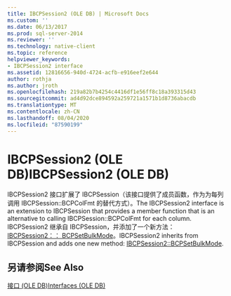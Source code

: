 ```yaml
---
title: IBCPSession2 (OLE DB) | Microsoft Docs
ms.custom: ''
ms.date: 06/13/2017
ms.prod: sql-server-2014
ms.reviewer: ''
ms.technology: native-client
ms.topic: reference
helpviewer_keywords:
- IBCPSession2 interface
ms.assetid: 12816656-940d-4724-acfb-e916eef2e644
author: rothja
ms.author: jroth
ms.openlocfilehash: 219a82b7b4254c4416df1e56ff8c18a393315d43
ms.sourcegitcommit: ad4d92dce894592a259721a1571b1d8736abacdb
ms.translationtype: MT
ms.contentlocale: zh-CN
ms.lasthandoff: 08/04/2020
ms.locfileid: "87590199"
---
```

# <a name="ibcpsession2-ole-db"></a><span data-ttu-id="d11f7-102">IBCPSession2 (OLE DB)</span><span class="sxs-lookup"><span data-stu-id="d11f7-102">IBCPSession2 (OLE DB)</span></span>
  <span data-ttu-id="d11f7-103">IBCPSession2 接口扩展了 IBCPSession（该接口提供了成员函数，作为为每列调用 IBCPSession::BCPColFmt 的替代方式）。</span><span class="sxs-lookup"><span data-stu-id="d11f7-103">The IBCPSession2 interface is an extension to IBCPSession that provides a member function that is an alternative to calling IBCPSession::BCPColFmt for each column.</span></span>  <span data-ttu-id="d11f7-104">IBCPSession2 继承自 IBCPSession，并添加了一个新方法： [IBCPSession2：： BCPSetBulkMode](ibcpsession2-bcpsetbulkmode.md)。</span><span class="sxs-lookup"><span data-stu-id="d11f7-104">IBCPSession2 inherits from IBCPSession and adds one new method: [IBCPSession2::BCPSetBulkMode](ibcpsession2-bcpsetbulkmode.md).</span></span>  
  
## <a name="see-also"></a><span data-ttu-id="d11f7-105">另请参阅</span><span class="sxs-lookup"><span data-stu-id="d11f7-105">See Also</span></span>  
 [<span data-ttu-id="d11f7-106">接口 &#40;OLE DB&#41;</span><span class="sxs-lookup"><span data-stu-id="d11f7-106">Interfaces &#40;OLE DB&#41;</span></span>](../../database-engine/dev-guide/interfaces-ole-db.md)  
  
  
